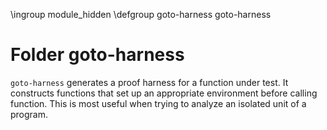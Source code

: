 \ingroup module_hidden
\defgroup goto-harness goto-harness

# Folder goto-harness

`goto-harness` generates a proof harness for a function under test.
It constructs functions that set up an appropriate environment before
calling function. This is most useful when trying to analyze an
isolated unit of a program.
